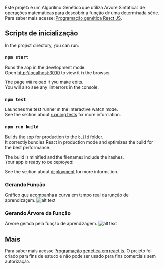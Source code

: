 Este projeto é um Algoritmo Genético que utiliza Árvore Sintáticas de operações matemáticas para descobrir a função de uma determinada série. 
Para saber mais acesse: [Programação genética React JS](https://linuxever.com/implementacao-de-algoritmo-programacao-genetica-com-react-js/).

## Scripts de inicialização

In the project directory, you can run:

### `npm start`

Runs the app in the development mode.<br />
Open [http://localhost:3000](http://localhost:3000) to view it in the browser.

The page will reload if you make edits.<br />
You will also see any lint errors in the console.

### `npm test`

Launches the test runner in the interactive watch mode.<br />
See the section about [running tests](https://facebook.github.io/create-react-app/docs/running-tests) for more information.

### `npm run build`

Builds the app for production to the `build` folder.<br />
It correctly bundles React in production mode and optimizes the build for the best performance.

The build is minified and the filenames include the hashes.<br />
Your app is ready to be deployed!

See the section about [deployment](https://facebook.github.io/create-react-app/docs/deployment) for more information.

### Gerando Função
Gráfico que acompanha a curva em tempo real da função de aprendizagem.
![alt text](https://github.com/rennorodrigo/pgeneticareactjs/tree/master/public/2020-05-25_18-34.png)

### Gerando Árvore da Função
Árvore gerada pela função de aprendizagem.
![alt text](https://github.com/rennorodrigo/pgeneticareactjs/tree/master/public/2020-05-25_18-35.png)

## Mais

Para saber mais acesse [Programação genética em react js](https://linuxever.com/implementacao-de-algoritmo-programacao-genetica-com-react-js/).
O projeto foi criado para fins de estudo e não pode ser usado para fins comerciais sem autorização.


